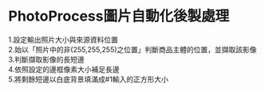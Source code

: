 # PhotoProcess圖片自動化後製處理
1.設定輸出照片大小與來源資料位置<br>
2.始以「照片中的非(255,255,255)之位置」判斷商品主體的位置，並擷取該影像<br>
3.判斷擷取影像的長短邊<br>
4.依照設定的邊框像素大小補足長邊<br>
5.將剩餘短邊以白底背景填滿成#1輸入的正方形大小
